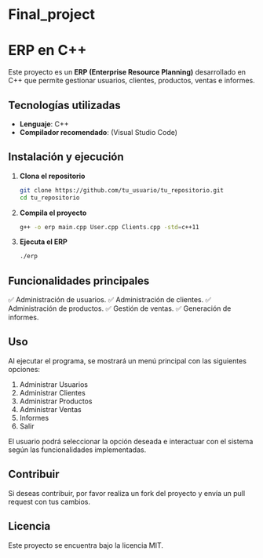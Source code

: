 # Final_project

# ERP en C++

Este proyecto es un **ERP (Enterprise Resource Planning)** desarrollado en C++ que permite gestionar usuarios, clientes, productos, ventas e informes.

## Tecnologías utilizadas

- **Lenguaje**: C++
- **Compilador recomendado**: (Visual Studio Code)

## Instalación y ejecución

1. **Clona el repositorio**
   ```bash
   git clone https://github.com/tu_usuario/tu_repositorio.git
   cd tu_repositorio
   ```
2. **Compila el proyecto**
   ```bash
   g++ -o erp main.cpp User.cpp Clients.cpp -std=c++11
   ```
3. **Ejecuta el ERP**
   ```bash
   ./erp
   ```

## Funcionalidades principales

✅ Administración de usuarios.
✅ Administración de clientes.
✅ Administración de productos.
✅ Gestión de ventas.
✅ Generación de informes.

## Uso

Al ejecutar el programa, se mostrará un menú principal con las siguientes opciones:
1. Administrar Usuarios
2. Administrar Clientes
3. Administrar Productos
4. Administrar Ventas
5. Informes
6. Salir

El usuario podrá seleccionar la opción deseada e interactuar con el sistema según las funcionalidades implementadas.

## Contribuir

Si deseas contribuir, por favor realiza un fork del proyecto y envía un pull request con tus cambios.

## Licencia

Este proyecto se encuentra bajo la licencia MIT.

